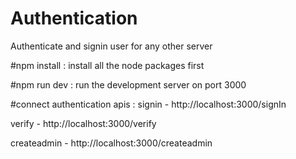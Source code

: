 # Authentication
Authenticate and signin user for any other server 

#npm install :
install all the node packages first 

#npm run dev :
run the development server on port 3000

#connect authentication apis :
signin - http://localhost:3000/signIn

verify - http://localhost:3000/verify

createadmin - http://localhost:3000/createadmin
